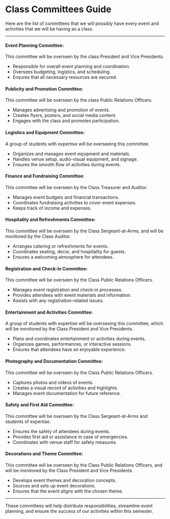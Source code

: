 # Class Committees Guide

Here are the list of committees that we will possibly have every event and activities that we will be having as a class.

***

#### **Event Planning Committee:**

This committee will be overseen by the class President and Vice Presidents.

* Responsible for overall event planning and coordination.
* Oversees budgeting, logistics, and scheduling.
* Ensures that all necessary resources are secured.

#### **Publicity and Promotion Committee:**

This committee will be overseen by the class Public Relations Officers.

* Manages advertising and promotion of events.
* Creates flyers, posters, and social media content.
* Engages with the class and promotes participation.

#### **Logistics and Equipment Committee:**

A group of students with expertise will be overseeing this committee.

* Organizes and manages event equipment and materials.
* Handles venue setup, audio-visual equipment, and signage.
* Ensures the smooth flow of activities during events.

#### **Finance and Fundraising Committee:**

This committee will be overseen by the Class Treasurer and Auditor.

* Manages event budgets and financial transactions.
* Coordinates fundraising activities to cover event expenses.
* Keeps track of income and expenses.

#### **Hospitality and Refreshments Committee:**

This committee will be overseen by the Class Sergeant-at-Arms, and will be monitored by the Class Auditor.

* Arranges catering or refreshments for events.
* Coordinates seating, decor, and hospitality for guests.
* Ensures a welcoming atmosphere for attendees.

#### **Registration and Check-In Committee:**

This committee will be overseen by the Class Public Relations Officers.

* Manages event registration and check-in processes.
* Provides attendees with event materials and information.
* Assists with any registration-related issues.

#### **Entertainment and Activities Committee:**

A group of students with expertise will be overseeing this committee, which will be monitored by the Class President and Vice Presidents.

* Plans and coordinates entertainment or activities during events.
* Organizes games, performances, or interactive sessions.
* Ensures that attendees have an enjoyable experience.

#### **Photography and Documentation Committee:**

This committee will be overseen by the Class Public Relations Officers.

* Captures photos and videos of events.
* Creates a visual record of activities and highlights.
* Manages event documentation for future reference.

#### **Safety and First Aid Committee:**

This committee will be overseen by the Class Sergeant-at-Arms and students of expertise.

* Ensures the safety of attendees during events.
* Provides first aid or assistance in case of emergencies.
* Coordinates with venue staff for safety measures.

#### **Decorations and Theme Committee:**

This committee will be overseen by the Class Public Relations Officers, and will be monitored by the Class President and Vice Presidents.

* Develops event themes and decoration concepts.
* Sources and sets up event decorations.
* Ensures that the event aligns with the chosen theme.

***

These committees will help distribute responsibilities, streamline event planning, and ensure the success of our activities within this semester.
